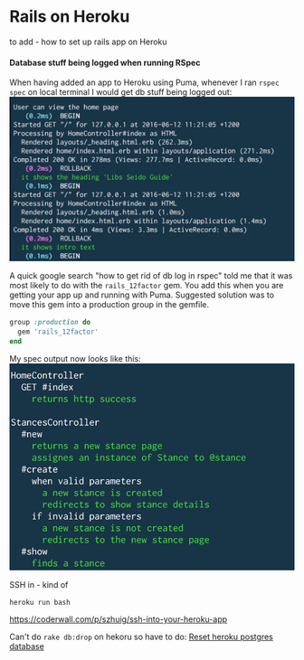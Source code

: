 # Rails on Heroku

to add - how to set up rails app on Heroku


#### Database stuff being logged when running RSpec

When having added an app to Heroku using Puma, whenever I ran `rspec spec` on local terminal I would get db stuff being logged out:
![database logging](images/db_logging.png)

A quick google search "how to get rid of db log in rspec" told me that it was most likely to do with the `rails_12factor` gem. You add this when you are getting your app up and running with Puma.
Suggested solution was to move this gem into a production group in the gemfile.
```ruby
group :production do
  gem 'rails_12factor'
end
```
My spec output now looks like this:
![spec output](images/specs_ran.png)


SSH in - kind of

```
heroku run bash
```
https://coderwall.com/p/szhuig/ssh-into-your-heroku-app


Can't do `rake db:drop` on hekoru so have to do:
[Reset heroku postgres database](https://coderwall.com/p/qbmhog/reset-heroku-postgres-database)

